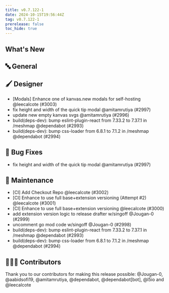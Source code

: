 ```yaml
---
title: v0.7.122-1
date: 2024-10-15T19:56:44Z
tag: v0.7.122-1
prerelease: false
toc_hide: true
---
```


## What's New
## 🔤 General
## 🖌️ Designer

- [Modals] Enhance one of kanvas.new modals for self-hosting @leecalcote (#3003)
- fix height and width of the quick tip modal @amitamrutiya (#2997)
- update new empty kanvas svgs @amitamrutiya (#2996)
- build(deps-dev): bump eslint-plugin-react from 7.33.2 to 7.37.1 in /meshmap @dependabot (#2993)
- build(deps-dev): bump css-loader from 6.8.1 to 7.1.2 in /meshmap @dependabot (#2994)

## 🐛 Bug Fixes

- fix height and width of the quick tip modal @amitamrutiya (#2997)

## 🧰 Maintenance

- [CI] Add Checkout Repo @leecalcote (#3002)
- [CI] Enhance to use full base+extension versioning (Attempt #2) @leecalcote (#3001)
- [CI] Enhance to use full base+extension versioning @leecalcote (#3000)
- add extension version logic to release drafter w/singoff @Jougan-0 (#2999)
- uncomment go mod code w/singoff @Jougan-0 (#2998)
- build(deps-dev): bump eslint-plugin-react from 7.33.2 to 7.37.1 in /meshmap @dependabot (#2993)
- build(deps-dev): bump css-loader from 6.8.1 to 7.1.2 in /meshmap @dependabot (#2994)

## 👨🏽‍💻 Contributors

Thank you to our contributors for making this release possible:
@Jougan-0, @aabidsofi19, @amitamrutiya, @dependabot, @dependabot[bot], @l5io and @leecalcote
